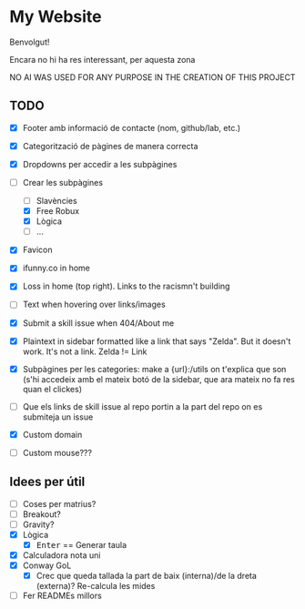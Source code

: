 # My Website

Benvolgut!

Encara no hi ha res interessant, per aquesta zona

NO AI WAS USED FOR ANY PURPOSE IN THE CREATION OF THIS PROJECT

## TODO
- [X] Footer amb informació de contacte (nom, github/lab, etc.)
- [X] Categorització de pàgines de manera correcta
- [X] Dropdowns per accedir a les subpàgines
- [ ] Crear les subpàgines
    - [ ] Slavències
    - [X] Free Robux
    - [X] Lògica
    - [ ] ...
- [X] Favicon
- [X] ifunny.co in home
- [X] Loss in home (top right). Links to the racismn't building
- [ ] Text when hovering over links/images
- [X] Submit a skill issue when 404/About me
- [X] Plaintext in sidebar formatted like a link that says "Zelda". But it doesn't work. It's not a link. Zelda != Link
- [X] Subpàgines per les categories: make a {url}:/utils on t'explica que son (s'hi accedeix amb el mateix botó de la sidebar, que ara mateix no fa res quan el clickes)
- [ ] Que els links de skill issue al repo portin a la part del repo on es submiteja un issue
- [X] Custom domain 
- [ ] Custom mouse???


## Idees per útil
- [ ] Coses per matrius?
- [ ] Breakout?
- [ ] Gravity?
- [X] Lògica
    - [X] <kbd>Enter</kbd> == Generar taula
- [X] Calculadora nota uni
- [X] Conway GoL
    - [X] Crec que queda tallada la part de baix (interna)/de la dreta (externa)? Re-calcula les mides
- [ ] Fer READMEs millors
